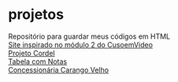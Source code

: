 # projetos
 Repositório para guardar meus códigos em HTML
 <br>
<a href = "https://yurilohan.github.io/projetos/!CursoEmVideo/Módulo2-Cursoemvideo-Site/index.html " target ="_blank">Site inspirado no módulo 2 do CusoemVideo</a>
<br>
<a href = "https://yurilohan.github.io/projetos/!CursoEmVideo/Módulo3_cordel/index.html" target ="_blank">Projeto Cordel</a>
<br>
<a href = "https://yurilohan.github.io/projetos/!CursoEmVideo/Módulo3_tabelas/tabelas.html" target = "_blank">Tabela com Notas</a>
<br>
<a href = "https://yurilohan.github.io/projetos/coisasMinhas/javascript/outrosProjetos/DesafioCarangoVelho/versaoMinha/index.html" target ="_blank">Concessionária Carango Velho</a>